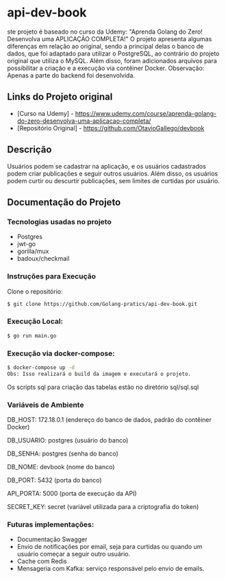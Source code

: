 # api-dev-book

ste projeto é baseado no curso da Udemy: "Aprenda Golang do Zero! Desenvolva uma APLICAÇÃO COMPLETA!" O projeto apresenta algumas diferenças em relação ao original, sendo a principal delas o banco de dados, que foi adaptado para utilizar o PostgreSQL, ao contrário do projeto original que utiliza o MySQL. Além disso, foram adicionados arquivos para possibilitar a criação e a execução via contêiner Docker. Observação: Apenas a parte do backend foi desenvolvida.

## Links do Projeto original

- [Curso na Udemy] - https://www.udemy.com/course/aprenda-golang-do-zero-desenvolva-uma-aplicacao-completa/
- [Repositório Original] - https://github.com/OtavioGallego/devbook 

## Descrição
Usuários podem se cadastrar na aplicação, e os usuários cadastrados podem criar publicações e seguir outros usuários. Além disso, os usuários podem curtir ou descurtir publicações, sem limites de curtidas por usuário.

## Documentação do Projeto

### Tecnologias usadas no projeto

- Postgres
- jwt-go
- gorilla/mux
- badoux/checkmail

### Instruções para Execução

Clone o repositório: 
```bash
$ git clone https://github.com/Golang-pratics/api-dev-book.git
```

### Execução Local:

```bash
$ go run main.go
```

### Execução via docker-compose:

```bash
$ docker-compose up -d
Obs: Isso realizará o build da imagem e executará o projeto.
```
Os scripts sql para criação das tabelas estão no diretório sql/sql.sql

### Variáveis de Ambiente

DB_HOST: 172.18.0.1 (endereço do banco de dados, padrão do contêiner Docker)

DB_USUARIO: postgres (usuário do banco)

DB_SENHA: postgres (senha do banco)

DB_NOME: devbook (nome do banco)

DB_PORT: 5432 (porta do banco)

API_PORTA: 5000 (porta de execução da API)

SECRET_KEY: secret (variável utilizada para a criptografia do token)



### Futuras implementações:

- Documentação Swagger
- Envio de notificações por email, seja para curtidas ou quando um usuário começar a seguir outro usuário.
- Cache com Redis
- Mensageria com Kafka: serviço responsável pelo envio de emails.